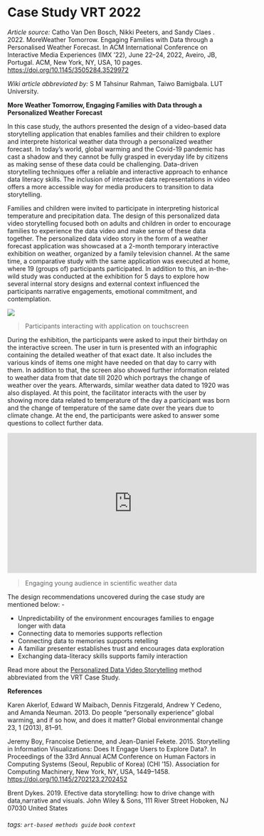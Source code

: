 # Case Study VRT 2022
*Article source:* Catho Van Den Bosch, Nikki Peeters, and Sandy Claes . 2022. MoreWeather Tomorrow. Engaging Families with Data through a Personalised Weather Forecast. In ACM International Conference on Interactive Media Experiences (IMX ’22), June 22–24, 2022, Aveiro, JB, Portugal. ACM, New York, NY, USA, 10 pages. https://doi.org/10.1145/3505284.3529972

*Wiki article abbreviated by:* S M Tahsinur Rahman, Taiwo Bamigbala. LUT University.

**More Weather Tomorrow, Engaging Families with Data through a Personalized Weather Forecast** 

In this case study, the authors presented the design of a video-based data storytelling application that enables families and their children to explore and interprete historical weather data through a personalized weather forecast. In today’s world, global warming and the Covid-19 pandemic has cast a shadow and they cannot be fully grasped in everyday life by citizens as making sense of these data could be challenging. Data-driven storytelling techniques offer a reliable and interactive approach to enhance data literacy skills. The inclusion of interactive data representations in video offers a more accessible way for media producers to transition to data storytelling. 

Families and children were invited to participate in interpreting historical temperature and precipitation data. The design of this personalized data video storytelling focused both on adults and children in order to encourage families to experience the data video and make sense of these data together. The personalized data video story in the form of a weather forecast application was showcased at a 2-month temporary interactive exhibition on weather, organized by a family television channel. At the same time, a comparative study with the same application was executed at home, where 19 (groups of) participants participated. In addition to this, an in-the-wild study was conducted at the exhibition for 5 days to explore how several internal story designs and external context influenced the participants narrative engagements, emotional commitment, and contemplation.  

![](https://parcos-project.eu/wp-content/uploads/2022/06/HMGdYi5.jpg)

> Participants interacting with application on touchscreen

During the exhibition, the participants were asked to input their birthday on the interactive screen. The user in turn is presented with an infographic containing the detailed weather of that exact date. It also includes the various kinds of items one might have needed on that day to carry with them. In addition to that, the screen also showed further information related to weather data from that date till 2020 which portrays the change of weather over the years. Afterwards, similar weather data dated to 1920 was also displayed. At this point, the facilitator interacts with the user by showing more data related to temperature of the day a participant was born and the change of temperature of the same date over the years due to climate change. At the end, the participants were asked to answer some questions to collect further data. 

<iframe width="560" height="315" src="https://www.youtube.com/embed/o_K1g6xLuvo" title="YouTube video player" frameborder="0" allow="accelerometer; autoplay; clipboard-write; encrypted-media; gyroscope; picture-in-picture" allowfullscreen></iframe>

> Engaging young audience in scientific weather data

The design recommendations uncovered during the case study are mentioned below: - 
* Unpredictability of the environment encourages families to engage longer with data 
* Connecting data to memories supports reflection 
* Connecting data to memories supports retelling 
* A familiar presenter establishes trust and encourages data exploration 
* Exchanging data-literacy skills supports family interaction 


Read more about the [Personalized Data Video Storytelling](https://hackmd.io/6yfoGVNmQ5-gFSZu22WXFg) method abbreviated from the VRT Case Study.

**References**

Karen Akerlof, Edward W Maibach, Dennis Fitzgerald, Andrew Y Cedeno, and Amanda Neuman. 2013. Do people “personally experience” global warming, and if so how, and does it matter? Global environmental change 23, 1 (2013), 81–91.

Jeremy Boy, Francoise Detienne, and Jean-Daniel Fekete. 2015. Storytelling in Information Visualizations: Does It Engage Users to Explore Data?. In Proceedings of the 33rd Annual ACM Conference on Human Factors in Computing Systems (Seoul, Republic of Korea) (CHI ’15). Association for Computing Machinery, New York, NY, USA, 1449–1458. https://doi.org/10.1145/2702123.2702452

Brent Dykes. 2019. Efective data storytelling: how to drive change with data,narrative and visuals. John Wiley & Sons, 111 River Street Hoboken, NJ 07030 United States

###### tags: `art-based methods guide` `book` `context`